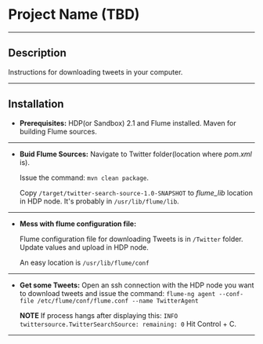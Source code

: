Project Name (TBD)
===================

----------

Description
-----------
Instructions for downloading tweets in your computer.

----------

Installation
----------

 - **Prerequisites:**
HDP(or Sandbox)  2.1 and Flume installed.
Maven for building Flume sources.


----------


 - **Buid Flume Sources:**
	 Navigate to Twitter folder(location where *pom.xml* is).
	 
	Issue the command: `mvn clean package`.
	
	Copy `/target/twitter-search-source-1.0-SNAPSHOT` to *flume_lib* location in HDP node. It's probably in `/usr/lib/flume/lib`.


----------


	
 - **Mess with flume configuration file:** 
 
	 Flume configuration file for downloading Tweets is in `/Twitter` folder.
	 Update values and upload in  HDP node.
	 
	 An easy location is `/usr/lib/flume/conf`


----------

 - **Get some Tweets:**
	 Open an ssh connection with the HDP node you want to download tweets and issue the command:
    `flume-ng agent --conf-file /etc/flume/conf/flume.conf --name TwitterAgent`

	**NOTE**
	If process hangs after displaying this:
	`INFO twittersource.TwitterSearchSource: remaining: 0`
	Hit Control + C.
	
----------


    

	 
